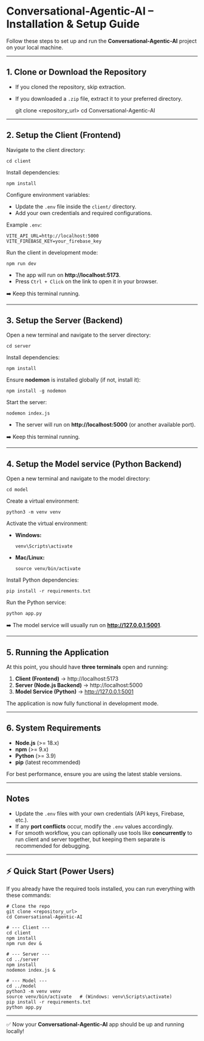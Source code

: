 # Conversational-Agentic-AI – Installation & Setup Guide

Follow these steps to set up and run the **Conversational-Agentic-AI** project on your local machine.

---

## 1. Clone or Download the Repository
- If you cloned the repository, skip extraction.  
- If you downloaded a `.zip` file, extract it to your preferred directory.

    git clone <repository_url>
    cd Conversational-Agentic-AI

---

## 2. Setup the Client (Frontend)

Navigate to the client directory:

    cd client

Install dependencies:

    npm install

Configure environment variables:  
- Update the `.env` file inside the `client/` directory.  
- Add your own credentials and required configurations.  

Example `.env`:

    VITE_API_URL=http://localhost:5000
    VITE_FIREBASE_KEY=your_firebase_key

Run the client in development mode:

    npm run dev

- The app will run on **http://localhost:5173**.  
- Press `Ctrl + Click` on the link to open it in your browser.  

➡️ Keep this terminal running.

---

## 3. Setup the Server (Backend)

Open a new terminal and navigate to the server directory:

    cd server

Install dependencies:

    npm install

Ensure **nodemon** is installed globally (if not, install it):

    npm install -g nodemon

Start the server:

    nodemon index.js

- The server will run on **http://localhost:5000** (or another available port).  

➡️ Keep this terminal running.

---

## 4. Setup the Model service (Python Backend)

Open a new terminal and navigate to the model directory:

    cd model

Create a virtual environment:

    python3 -m venv venv

Activate the virtual environment:

- **Windows:**
  
      venv\Scripts\activate

- **Mac/Linux:**
  
      source venv/bin/activate

Install Python dependencies:

    pip install -r requirements.txt

Run the Python service:

    python app.py

➡️ The model service will usually run on **http://127.0.0.1:5001**.

---

## 5. Running the Application

At this point, you should have **three terminals** open and running:

1. **Client (Frontend)** → http://localhost:5173  
2. **Server (Node.js Backend)** → http://localhost:5000  
3. **Model Service (Python)** → http://127.0.0.1:5001  

The application is now fully functional in development mode.

---

## 6. System Requirements

- **Node.js** (>= 18.x)  
- **npm** (>= 9.x)  
- **Python** (>= 3.9)  
- **pip** (latest recommended)  

For best performance, ensure you are using the latest stable versions.

---

## Notes

- Update the `.env` files with your own credentials (API keys, Firebase, etc.).  
- If any **port conflicts** occur, modify the `.env` values accordingly.  
- For smooth workflow, you can optionally use tools like **concurrently** to run client and server together, but keeping them separate is recommended for debugging.  

---

## ⚡ Quick Start (Power Users)

If you already have the required tools installed, you can run everything with these commands:

    # Clone the repo
    git clone <repository_url>
    cd Conversational-Agentic-AI

    # --- Client ---
    cd client
    npm install
    npm run dev &

    # --- Server ---
    cd ../server
    npm install
    nodemon index.js &

    # --- Model ---
    cd ../model
    python3 -m venv venv
    source venv/bin/activate   # (Windows: venv\Scripts\activate)
    pip install -r requirements.txt
    python app.py

---

✅ Now your **Conversational-Agentic-AI** app should be up and running locally!
